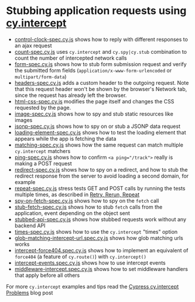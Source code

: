 # Stubbing application requests using [cy.intercept](https://on.cypress.io/intercept)

- [control-clock-spec.cy.js](cypress/e2e/control-clock-spec.cy.js) shows how to reply with different responses to an ajax request
- [count-spec.cy.js](cypress/e2e/count-spec.cy.js) uses `cy.intercept` and `cy.spy|cy.stub` combination to count the number of intercepted network calls
- [form-spec.cy.js](./cypress/e2e/form-spec.cy.js) shows how to stub form submission request and verify the submitted form fields (`application/x-www-form-urlencoded` or `multipart/form-data`)
- [headers-spec.cy.js](./cypress/e2e/header-spec.cy.js) adds a custom header to the outgoing request. Note that this request header won't be shown by the browser's Network tab, since the request has already left the browser.
- [html-css-spec.cy.js](cypress/e2e/html-css-spec.cy.js) modifies the page itself and changes the CSS requested by the page.
- [image-spec.cy.js](cypress/e2e/image-spec.cy.js) shows how to spy and stub static resources like images
- [jsonp-spec.cy.js](cypress/e2e/jsonp-spec.cy.js) shows how to spy on or stub a JSONP data request
- [loading-element-spec.cy.js](./cypress/e2e/loading-element-spec.cy.js) shows how to test the loading element that appears while the app is fetching the data
- [matching-spec.cy.js](cypress/e2e/matching-spec.cy.js) shows how the same request can match multiple `cy.intercept` matchers
- [ping-spec.cy.js](./cypress/e2e/ping-spec.cy.js) shows how to confirm `<a ping="/track">` really is making a POST request
- [redirect-spec.cy.js](cypress/e2e/redirect-spec.cy.js) shows how to spy on a redirect, and how to stub the redirect response from the server to avoid loading a second domain, for example
- [repeat-spec.cy.js](cypress/e2e/repeat-spec.cy.js) stress tests GET and POST calls by running the tests multiple times, as described in [Retry, Rerun, Repeat](https://www.cypress.io/blog/2020/12/03/retry-rerun-repeat/)
- [spy-on-fetch-spec.cy.js](cypress/e2e/spy-on-fetch-spec.cy.js) shows how to spy on the `fetch` call
- [stub-fetch-spec.cy.js](cypress/e2e/stub-fetch-spec.cy.js) shows how to stub `fetch` calls from the application, event depending on the object sent
- [stubbed-api-spec.cy.js](cypress/e2e/stubbed-api-spec.cy.js) shows how stubbed requests work without any backend API
- [times-spec.cy.js](cypress/e2e/times-spec.cy.js) shows how to use the `cy.intercept` "times" option
- [glob-matching-intercept-url.spec.cy.js](cypress/e2e/glob-matching-intercept-url.spec.cy.js) shows how glob matching urls works
- [intercept-force404.spec.cy.js](cypress/e2e/intercept-force404.spec.cy.js) shows how to implement an equivalent of `force404` (a feature of `cy.route()`) with `cy.intercept()`
- [intercept-events.spec.cy.js](cypress/e2e/intercept-events.spec.cy.js) shows how to use intercept events
- [middleware-intercept.spec.cy.js](cypress/e2e/middleware-intercept.spec.cy.js) shows how to set middleware handlers that apply before all others

For more `cy.intercept` examples and tips read the [Cypress cy.intercept Problems](https://glebbahmutov.com/blog/cypress-intercept-problems/) blog post

